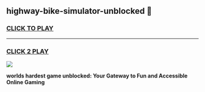 
## highway-bike-simulator-unblocked 👋
<h3>
<a href="https://premium.freeplayer.one?title=highway-bike-simulator-unblocked&ref=14F">CLICK TO PLAY</a></h3>
<hr>

<h3>
<a href="https://premium.freeplayer.one?title=highway-bike-simulator-unblocked&ref=14F">CLICK 2 PLAY</a>
  
</h3>

<a href="https://premium.freeplayer.one?title=highway-bike-simulator-unblocked&ref=12F/"><img src="https://clearcache.store/games.png"></a>


**worlds hardest game unblocked: Your Gateway to Fun and Accessible Online Gaming**
